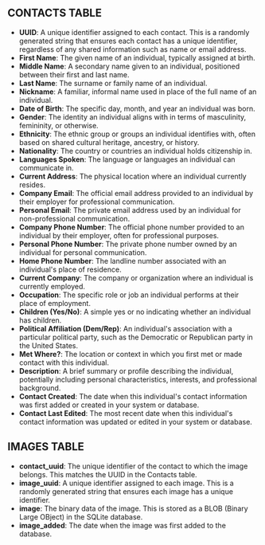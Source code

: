 ## CONTACTS TABLE
- **UUID**: A unique identifier assigned to each contact. This is a randomly generated string that ensures each contact has a unique identifier, regardless of any shared information such as name or email address.
- **First Name**: The given name of an individual, typically assigned at birth.
- **Middle Name**: A secondary name given to an individual, positioned between their first and last name.
- **Last Name**: The surname or family name of an individual.
- **Nickname**: A familiar, informal name used in place of the full name of an individual.
- **Date of Birth**: The specific day, month, and year an individual was born.
- **Gender**: The identity an individual aligns with in terms of masculinity, femininity, or otherwise.
- **Ethnicity**: The ethnic group or groups an individual identifies with, often based on shared cultural heritage, ancestry, or history.
- **Nationality**: The country or countries an individual holds citizenship in.
- **Languages Spoken**: The language or languages an individual can communicate in.
- **Current Address**: The physical location where an individual currently resides.
- **Company Email**: The official email address provided to an individual by their employer for professional communication.
- **Personal Email**: The private email address used by an individual for non-professional communication.
- **Company Phone Number**: The official phone number provided to an individual by their employer, often for professional purposes.
- **Personal Phone Number**: The private phone number owned by an individual for personal communication.
- **Home Phone Number**: The landline number associated with an individual's place of residence.
- **Current Company**: The company or organization where an individual is currently employed.
- **Occupation**: The specific role or job an individual performs at their place of employment.
- **Children (Yes/No)**: A simple yes or no indicating whether an individual has children.
- **Political Affiliation (Dem/Rep)**: An individual's association with a particular political party, such as the Democratic or Republican party in the United States.
- **Met Where?**: The location or context in which you first met or made contact with this individual.
- **Description**: A brief summary or profile describing the individual, potentially including personal characteristics, interests, and professional background.
- **Contact Created**: The date when this individual's contact information was first added or created in your system or database.
- **Contact Last Edited**: The most recent date when this individual's contact information was updated or edited in your system or database.

## IMAGES TABLE
- **contact_uuid**: The unique identifier of the contact to which the image belongs. This matches the UUID in the Contacts table.
- **image_uuid**: A unique identifier assigned to each image. This is a randomly generated string that ensures each image has a unique identifier.
- **image**: The binary data of the image. This is stored as a BLOB (Binary Large OBject) in the SQLite database.
- **image_added**: The date when the image was first added to the database.
